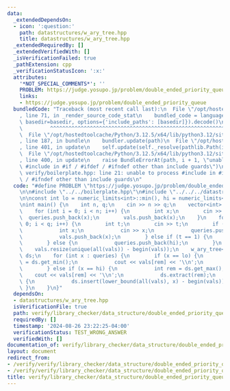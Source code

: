 ```yaml
---
data:
  _extendedDependsOn:
  - icon: ':question:'
    path: datastructures/w_ary_tree.hpp
    title: datastructures/w_ary_tree.hpp
  _extendedRequiredBy: []
  _extendedVerifiedWith: []
  _isVerificationFailed: true
  _pathExtension: cpp
  _verificationStatusIcon: ':x:'
  attributes:
    '*NOT_SPECIAL_COMMENTS*': ''
    PROBLEM: https://judge.yosupo.jp/problem/double_ended_priority_queue
    links:
    - https://judge.yosupo.jp/problem/double_ended_priority_queue
  bundledCode: "Traceback (most recent call last):\n  File \"/opt/hostedtoolcache/Python/3.12.5/x64/lib/python3.12/site-packages/onlinejudge_verify/documentation/build.py\"\
    , line 71, in _render_source_code_stat\n    bundled_code = language.bundle(stat.path,\
    \ basedir=basedir, options={'include_paths': [basedir]}).decode()\n          \
    \         ^^^^^^^^^^^^^^^^^^^^^^^^^^^^^^^^^^^^^^^^^^^^^^^^^^^^^^^^^^^^^^^^^^^^^^^^^^^^^^^^^\n\
    \  File \"/opt/hostedtoolcache/Python/3.12.5/x64/lib/python3.12/site-packages/onlinejudge_verify/languages/cplusplus.py\"\
    , line 187, in bundle\n    bundler.update(path)\n  File \"/opt/hostedtoolcache/Python/3.12.5/x64/lib/python3.12/site-packages/onlinejudge_verify/languages/cplusplus_bundle.py\"\
    , line 401, in update\n    self.update(self._resolve(pathlib.Path(included), included_from=path))\n\
    \  File \"/opt/hostedtoolcache/Python/3.12.5/x64/lib/python3.12/site-packages/onlinejudge_verify/languages/cplusplus_bundle.py\"\
    , line 400, in update\n    raise BundleErrorAt(path, i + 1, \"unable to process\
    \ #include in #if / #ifdef / #ifndef other than include guards\")\nonlinejudge_verify.languages.cplusplus_bundle.BundleErrorAt:\
    \ verify/boilerplate.hpp: line 21: unable to process #include in #if / #ifdef\
    \ / #ifndef other than include guards\n"
  code: "#define PROBLEM \"https://judge.yosupo.jp/problem/double_ended_priority_queue\"\
    \n\n#include \"../../boilerplate.hpp\"\n#include \"../../../datastructures/w_ary_tree.hpp\"\
    \n\nconst int lo = numeric_limits<int>::min(), hi = numeric_limits<int>::max();\n\
    \nint main() {\n    int n, q;\n    cin >> n >> q;\n    vector<int> queries, vals;\n\
    \    for (int i = 0; i < n; i++) {\n        int x;\n        cin >> x;\n      \
    \  queries.push_back(x);\n        vals.push_back(x);\n    }\n    for (int i =\
    \ 0; i < q; i++) {\n        int t;\n        cin >> t;\n        if (t == 0) {\n\
    \            int x;\n            cin >> x;\n            queries.push_back(x);\n\
    \            vals.push_back(x);\n        } else if (t == 1) {\n            queries.push_back(lo);\n\
    \        } else {\n            queries.push_back(hi);\n        }\n    }\n    sort(all(vals));\n\
    \    vals.resize(unique(all(vals)) - begin(vals));\n    w_ary_tree<1'000'000>\
    \ ds;\n    for (int x : queries) {\n        if (x == lo) {\n            int rem\
    \ = ds.get_min();\n            cout << vals[rem] << '\\n';\n            ds.extract(rem);\n\
    \        } else if (x == hi) {\n            int rem = ds.get_max();\n        \
    \    cout << vals[rem] << '\\n';\n            ds.extract(rem);\n        } else\
    \ {\n            ds.insert(lower_bound(all(vals), x) - begin(vals));\n       \
    \ }\n    }\n}"
  dependsOn:
  - datastructures/w_ary_tree.hpp
  isVerificationFile: true
  path: verify/library_checker/data_structure/double_ended_priority_queue.test.cpp
  requiredBy: []
  timestamp: '2024-08-26 23:22:25-04:00'
  verificationStatus: TEST_WRONG_ANSWER
  verifiedWith: []
documentation_of: verify/library_checker/data_structure/double_ended_priority_queue.test.cpp
layout: document
redirect_from:
- /verify/verify/library_checker/data_structure/double_ended_priority_queue.test.cpp
- /verify/verify/library_checker/data_structure/double_ended_priority_queue.test.cpp.html
title: verify/library_checker/data_structure/double_ended_priority_queue.test.cpp
---
```

